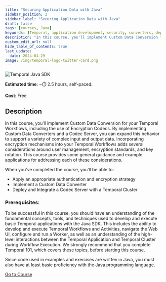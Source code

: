 ```yaml
---
title: "Securing Application Data with Java"
sidebar_position: 2
sidebar_label: "Securing Application Data with Java"
draft: false
tags: [courses, Java]
keywords: [Temporal, application development, security, converters, deployment, best practices, codecs, compression, encryption, encoding, decoding, serialization, key rotation]
description: "In this course, you'll implement Custom Data Conversion for your Temporal Workflows. By implementing Custom Data Converters and a Codec Server, you can expand this behavior to support a variety of complex input and output data."
custom_edit_url: null
hide_table_of_contents: true
last_update:
  date: 2024-04-29
image: /img/temporal-logo-twitter-card.png
---
```


<!-- Generated Apr 29 2024 -->
<!-- DO NOT edit this file directly. -->

![Temporal Java SDK](/img/sdk_banners/banner_java.png)

**Estimated time**: ~⏱️ 2.5 hours, self-paced.

**Cost**: Free

## Description

In this course, you'll implement Custom Data Conversion for your Temporal Workflows, including the use of Encryption Codecs. By implementing Custom Data Converters and a Codec Server, you can expand this behavior to support a variety of complex input and output data. Incorporating encryption mechanisms into your Temporal Workflows adds several considerations around user management, encryption standards, and key rotation. This course provides some general guidance and example applications for addressing each of these considerations.

When you've completed the course, you'll be able to:

* Apply an appropriate authentication and encryption strategy
* Implement a Custom Data Converter
* Deploy and Integrate a Codec Server with a Temporal Cluster

### Prerequisites:

To be successful in this course, you should have an understanding of the fundamental concepts, tools, and techniques used to develop and execute basic Temporal applications with the Java SDK. This includes the ability to develop and execute Temporal Workflows and Activities, navigate the Web UI, configure and run a Worker, as well as an understanding of the high-level interactions between the Temporal Application and Temporal Cluster during Workflow Execution. We strongly recommend that you complete Temporal 101, which covers these topics, before starting this course.

Since code used in examples and exercises are written in Java, you must also have at least basic proficiency with the Java programming language.

 <a className="button button--primary" href="https://temporal.talentlms.com/catalog/info/id:212">Go to Course</a> 